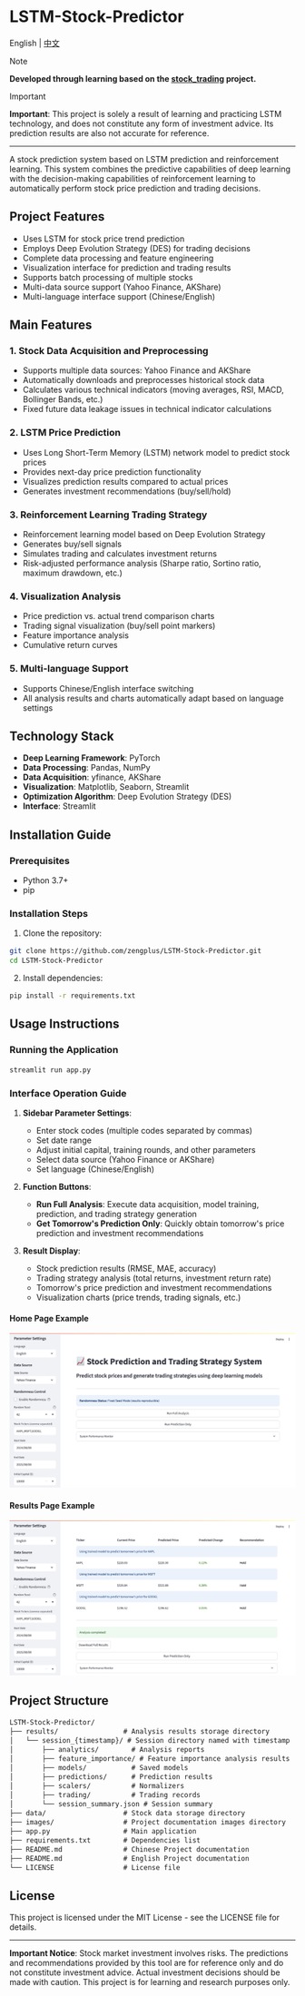 # LSTM-Stock-Predictor

English | [中文](README.md)

> [!NOTE]
> **Developed through learning based on the [stock_trading](https://github.com/MilleXi/stock_trading) project.**

> [!IMPORTANT]
> **Important**: This project is solely a result of learning and practicing LSTM technology, and does not constitute any form of investment advice. Its prediction results are also not accurate for reference.

---

A stock prediction system based on LSTM prediction and reinforcement learning. This system combines the predictive capabilities of deep learning with the decision-making capabilities of reinforcement learning to automatically perform stock price prediction and trading decisions.

## Project Features

- Uses LSTM for stock price trend prediction
- Employs Deep Evolution Strategy (DES) for trading decisions
- Complete data processing and feature engineering
- Visualization interface for prediction and trading results
- Supports batch processing of multiple stocks
- Multi-data source support (Yahoo Finance, AKShare)
- Multi-language interface support (Chinese/English)

## Main Features

### 1. Stock Data Acquisition and Preprocessing
- Supports multiple data sources: Yahoo Finance and AKShare
- Automatically downloads and preprocesses historical stock data
- Calculates various technical indicators (moving averages, RSI, MACD, Bollinger Bands, etc.)
- Fixed future data leakage issues in technical indicator calculations

### 2. LSTM Price Prediction
- Uses Long Short-Term Memory (LSTM) network model to predict stock prices
- Provides next-day price prediction functionality
- Visualizes prediction results compared to actual prices
- Generates investment recommendations (buy/sell/hold)

### 3. Reinforcement Learning Trading Strategy
- Reinforcement learning model based on Deep Evolution Strategy
- Generates buy/sell signals
- Simulates trading and calculates investment returns
- Risk-adjusted performance analysis (Sharpe ratio, Sortino ratio, maximum drawdown, etc.)

### 4. Visualization Analysis
- Price prediction vs. actual trend comparison charts
- Trading signal visualization (buy/sell point markers)
- Feature importance analysis
- Cumulative return curves

### 5. Multi-language Support
- Supports Chinese/English interface switching
- All analysis results and charts automatically adapt based on language settings

## Technology Stack

- **Deep Learning Framework**: PyTorch
- **Data Processing**: Pandas, NumPy
- **Data Acquisition**: yfinance, AKShare
- **Visualization**: Matplotlib, Seaborn, Streamlit
- **Optimization Algorithm**: Deep Evolution Strategy (DES)
- **Interface**: Streamlit

## Installation Guide

### Prerequisites
- Python 3.7+
- pip

### Installation Steps

1. Clone the repository:
```bash
git clone https://github.com/zengplus/LSTM-Stock-Predictor.git
cd LSTM-Stock-Predictor
```

2. Install dependencies:
```bash
pip install -r requirements.txt
```

## Usage Instructions

### Running the Application
```bash
streamlit run app.py
```

### Interface Operation Guide

1. **Sidebar Parameter Settings**:
   - Enter stock codes (multiple codes separated by commas)
   - Set date range
   - Adjust initial capital, training rounds, and other parameters
   - Select data source (Yahoo Finance or AKShare)
   - Set language (Chinese/English)

2. **Function Buttons**:
   - **Run Full Analysis**: Execute data acquisition, model training, prediction, and trading strategy generation
   - **Get Tomorrow's Prediction Only**: Quickly obtain tomorrow's price prediction and investment recommendations

3. **Result Display**:
   - Stock prediction results (RMSE, MAE, accuracy)
   - Trading strategy analysis (total returns, investment return rate)
   - Tomorrow's price prediction and investment recommendations
   - Visualization charts (price trends, trading signals, etc.)

#### Home Page Example
![Home Page](images/home_page.png)

#### Results Page Example
![Results Page](images/results_page.png)

## Project Structure

```
LSTM-Stock-Predictor/
├── results/                # Analysis results storage directory
│   └── session_{timestamp}/ # Session directory named with timestamp
│       ├── analytics/        # Analysis reports
│       ├── feature_importance/ # Feature importance analysis results
│       ├── models/           # Saved models
│       ├── predictions/      # Prediction results
│       ├── scalers/          # Normalizers
│       ├── trading/          # Trading records
│       └── session_summary.json # Session summary
├── data/                   # Stock data storage directory
├── images/                 # Project documentation images directory
├── app.py                  # Main application
├── requirements.txt        # Dependencies list
├── README.md               # Chinese Project documentation
├── README.md               # English Project documentation
└── LICENSE                 # License file
```



## License

This project is licensed under the MIT License - see the LICENSE file for details.

---

**Important Notice**: Stock market investment involves risks. The predictions and recommendations provided by this tool are for reference only and do not constitute investment advice. Actual investment decisions should be made with caution. This project is for learning and research purposes only. 